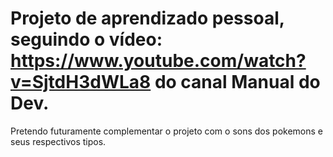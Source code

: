 # Projeto de aprendizado pessoal, seguindo o vídeo: https://www.youtube.com/watch?v=SjtdH3dWLa8 do canal Manual do Dev.
Pretendo futuramente complementar o projeto com o sons dos pokemons e seus respectivos tipos.
